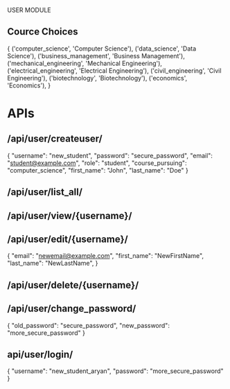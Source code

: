 USER MODULE

## Cource Choices

{
        ('computer_science', 'Computer Science'),
        ('data_science', 'Data Science'),
        ('business_management', 'Business Management'),
        ('mechanical_engineering', 'Mechanical Engineering'),
        ('electrical_engineering', 'Electrical Engineering'),
        ('civil_engineering', 'Civil Engineering'),
        ('biotechnology', 'Biotechnology'),
        ('economics', 'Economics'),
}
    
# APIs

## /api/user/createuser/

{
    "username": "new_student",
    "password": "secure_password",
    "email": "student@example.com",
    "role": "student",
    "course_pursuing": "computer_science",
    "first_name": "John",
    "last_name": "Doe"
}

## /api/user/list_all/
## /api/user/view/{username}/
## /api/user/edit/{username}/

{
    "email": "newemail@example.com",
    "first_name": "NewFirstName",
    "last_name": "NewLastName",
}

## /api/user/delete/{username}/
## /api/user/change_password/

{
    "old_password": "secure_password",
    "new_password": "more_secure_password"
}

## api/user/login/

{
    "username": "new_student_aryan",
    "password": "more_secure_password"
}
